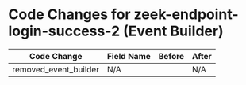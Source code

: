 # Code Changes for zeek-endpoint-login-success-2 (Event Builder)

| Code Change | Field Name | Before | After |
|-------------|------------|--------|-------|
| removed_event_builder | N/A |  | N/A |
